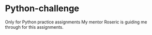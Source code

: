 # Python-challenge
Only for Python practice assignments
My mentor Roseric is guiding me through for this assignments.
